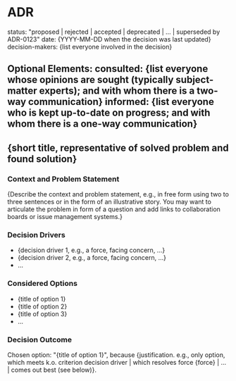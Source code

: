 # ADR

status: "proposed | rejected | accepted | deprecated | … | superseded by ADR-0123"
date: {YYYY-MM-DD when the decision was last updated}
decision-makers: {list everyone involved in the decision}

Optional Elements:
consulted: {list everyone whose opinions are sought (typically subject-matter experts); and with whom there is a two-way communication}
informed: {list everyone who is kept up-to-date on progress; and with whom there is a one-way communication}
---

## {short title, representative of solved problem and found solution}

### Context and Problem Statement

{Describe the context and problem statement, e.g., in free form using two to three sentences or in the form of an illustrative story. You may want to articulate the problem in form of a question and add links to collaboration boards or issue management systems.}

### Decision Drivers

* {decision driver 1, e.g., a force, facing concern, …}
* {decision driver 2, e.g., a force, facing concern, …}
* … <!-- numbers of drivers can vary -->

### Considered Options

* {title of option 1}
* {title of option 2}
* {title of option 3}
* … <!-- numbers of options can vary -->

### Decision Outcome

Chosen option: "{title of option 1}", because {justification. e.g., only option, which meets k.o. criterion decision driver | which resolves force {force} | … | comes out best (see below)}.
